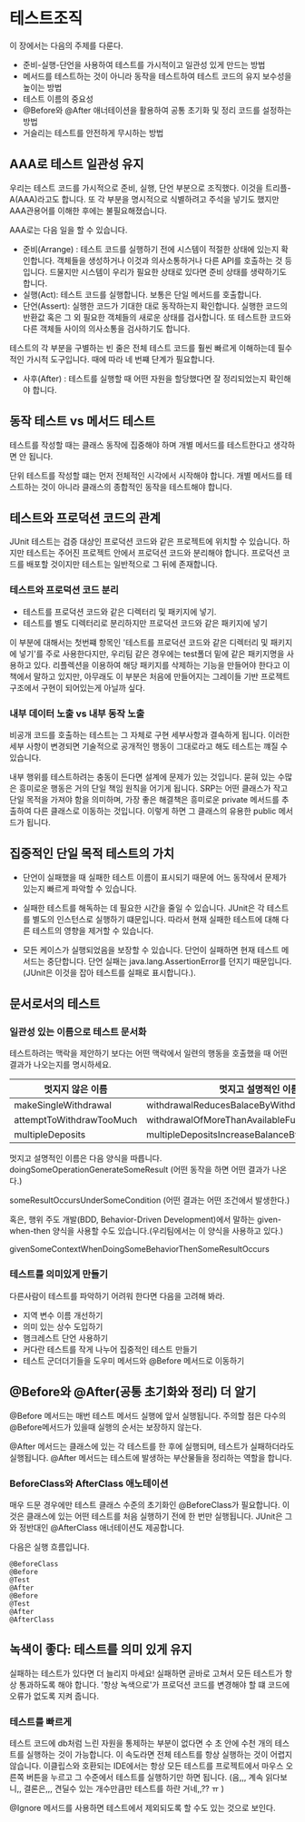 # 테스트조직

이 장에서는 다음의 주제를 다룬다.
- 준비-실행-단언을 사용하여 테스트를 가시적이고 일관성 있게 만드는 방법
- 메서드를 테스트하는 것이 아니라 동작을 테스트하여 테스트 코드의 유지 보수성을 높이는 방법
- 테스트 이름의 중요성
- @Before와 @After 애너테이션을 활용하여 공통 초기화 및 정리 코드를 설정하는 방법
- 거슬리는 테스트를 안전하게 무시하는 방법

## AAA로 테스트 일관성 유지

우리는 테스트 코드를 가시적으로 준비, 실행, 단언 부분으로 조직했다. 이것을 트리플-A(AAA)라고도 합니다. 또 각 부분을 명시적으로 식별하려고 주석을 넣기도 했지만 AAA관용어를 이해한 후에는 불필요해졌습니다.

AAA로는 다음 일을 할 수 있습니다.
- 준비(Arrange) : 테스트 코드를 실행하기 전에 시스템이 적절한 상태에 있는지 확인합니다. 객체들을 생성하거나 이것과 의사소통하거나 다른 API를 호출하는 것 등입니다. 드물지만 시스템이 우리가 필요한 상태로 있다면 준비 상태를 생략하기도 합니다.
- 실행(Act): 테스트 코드를 실행합니다. 보통은 단일 메서드를 호출합니다. 
- 단언(Assert): 실행한 코드가 기대한 대로 동작하는지 확인합니다. 실행한 코드의 반환값 혹은 그 외 필요한 객체들의 새로운 상태를 검사합니다. 또 테스트한 코드와 다른 객체들 사이의 의사소통을 검사하기도 합니다. 

테스트의 각 부분을 구별하는 빈 줄은 전체 테스트 코드를 훨씬 빠르게 이해하는데 필수적인 가시적 도구입니다. 때에 따라 네 번쨰 단계가 필요합니다.
- 사후(After) : 테스트를 실행할 때 어떤 자원을 할당했다면 잘 정리되었는지 확인해야 합니다. 

## 동작 테스트 vs 메서드 테스트

테스트를 작성할 때는 클래스 동작에 집중해야 하며 개별 메서드를 테스트한다고 생각하면 안 됩니다. 

단위 테스트를 작성할 떄는 먼저 전체적인 시각에서 시작해야 합니다. 개별 메서드를 테스트하는 것이 아니라 클래스의 종합적인 동작을 테스트해야 합니다.

## 테스트와 프로덕션 코드의 관계

JUnit 테스트는 검증 대상인 프로덕션 코드와 같은 프로젝트에 위치할 수 있습니다. 하지만 테스트는 주어진 프로젝트 안에서 프로덕션 코드와 분리해야 합니다. 프로덕션 코드를 배포할 것이지만 테스트는 일반적으로 그 뒤에 존재합니다. 

### 테스트와 프로덕션 코드 분리

- 테스트를 프로덕션 코드와 같은 디렉터리 및 패키지에 넣기.
- 테스트를 별도 디렉터리로 분리하지만 프로덕션 코드와 같은 패키지에 넣기 

이 부분에 대해서는 첫번쨰 항목인 '테스트를 프로덕션 코드와 같은 디렉터리 및 패키지에 넣기'를 주로 사용한다지만, 우리팀 같은 경우에는 test폴더 밑에 같은 패키지명을 사용하고 있다. 리플렉션을 이용하여 해당 패키지를 삭제하는 기능을 만들어야 한다고 이 책에서 말하고 있지만, 아무래도 이 부분은 처음에 만들어지는 그레이들 기반 프로젝트 구조에서 구현이 되어있는게 아닐까 싶다. 

### 내부 데이터 노출 vs 내부 동작 노출

비공개 코드를 호출하는 테스트는 그 자체로 구현 세부사항과 결속하게 됩니다. 이러한 세부 사항이 변경되면 기술적으로 공개적인 행동이 그대로라고 해도 테스트는 꺠질 수 있습니다. 

내부 행위를 테스트하려는 충동이 든다면 설계에 문제가 있는 것입니다. 묻혀 있는 수많은 흥미로운 행동은 거의 단일 책임 원칙을 어기게 됩니다. SRP는 어떤 클래스가 작고 단일 목적을 가져야 함을 의미하며, 가장 좋은 해결책은 흥미로운 private 메서드를 추출하여 다른 클래스로 이동하는 것입니다. 이렇게 하면 그 클래스의 유용한 public 메서드가 됩니다. 

## 집중적인 단일 목적 테스트의 가치

- 단언이 실패했을 때 실패한 테스트 이름이 표시되기 때문에 어느 동작에서 문제가 있는지 빠르게 파악할 수 있습니다.

- 실패한 테스트를 해독하는 데 필요한 시간을 줄일 수 있습니다. JUnit은 각 테스트를 별도의 인스턴스로 실행하기 떄문입니다. 따라서 현재 실패한 테스트에 대해 다른 테스트의 영향을 제거할 수 있습니다.

- 모든 케이스가 실행되었음을 보장할 수 있습니다. 단언이 실패하면 현재 테스트 메서드는 중단합니다. 단언 실패는 java.lang.AssertionError를 던지기 때문입니다.(JUnit은 이것을 잡아 테스트를 실패로 표시합니다.). 

## 문서로서의 테스트

### 일관성 있는 이름으로 테스트 문서화

테스트하려는 맥락을 제안하기 보다는 어떤 맥락에서 일련의 행동을 호출했을 때 어떤 결과가 나오는지를 명시하세요.

|멋지지 않은 이름|멋지고 설명적인 이름|
|---|---|
|makeSingleWithdrawal|withdrawalReducesBalaceByWithdrawnAmount|
|attemptToWithdrawTooMuch|withdrawalOfMoreThanAvailableFundsGenerateError|
|multipleDeposits|multipleDepositsIncreaseBalanceBySumOfDeposits|

멋지고 설명적인 이름은 다음 양식을 따릅니다.
doingSomeOperationGenerateSomeResult
(어떤 동작을 하면 어떤 결과가 나온다.)

someResultOccursUnderSomeCondition
(어떤 결과는 어떤 조건에서 발생한다.)

혹은, 행위 주도 개발(BDD, Behavior-Driven Development)에서 말하는 given-when-then 양식을 사용할 수도 있습니다.(우리팀에서는 이 양식을 사용하고 있다.)

givenSomeContextWhenDoingSomeBehaviorThenSomeResultOccurs


### 테스트를 의미있게 만들기

다른사람이 테스트를 파악하기 어려워 한다면 다음을 고려해 봐라.
- 지역 변수 이름 개선하기
- 의미 있는 상수 도입하기
- 햄크레스트 단언 사용하기
- 커다란 테스트를 작게 나누어 집중적인 테스트 만들기
- 테스트 군더더기들을 도우미 메서드와 @Before 메서드로 이동하기


## @Before와 @After(공통 초기화와 정리) 더 알기

@Before 메서드는 매번 테스트 메서드 실행에 앞서 실행됩니다. 주의할 점은 다수의 @Before메서드가 있을때 실행의 순서는 보장하지 않는다.

@After 메서드는 클래스에 있는 각 테스트를 한 후에 실행되며, 테스트가 실패하더라도 실행됩니다. @After 메서드는 테스트에 발생하는 부산물들을 정리하는 역할을 합니다.

### BeforeClass와 AfterClass 애노테이션

매우 드문 경우에만 테스트 클래스 수준의 초기화인 @BeforeClass가 필요합니다. 이것은 클래스에 있는 어떤 테스트를 처음 실행하기 전에 한 번만 실행됩니다. JUnit은 그와 정반대인 @AfterClass 애너테이션도 제공합니다.

다음은 실행 흐름입니다.
```
@BeforeClass
@Before
@Test
@After
@Before
@Test
@After
@AfterClass
```

## 녹색이 좋다: 테스트를 의미 있게 유지

실패하는 테스트가 있다면 더 늘리지 마세요! 실패하면 곧바로 고쳐서 모든 테스트가 항상 통과하도록 해야 합니다. '항상 녹색으로'가 프로덕션 코드를 변경해야 할 떄 코드에 오류가 없도록 지켜 줍니다.

### 테스트를 빠르게

테스트 코드에 db처럼 느린 자원을 통제하는 부분이 없다면 수 초 안에 수천 개의 테스트를 실행하는 것이 가능합니다. 이 속도라면 전체 테스트를 항상 실행하는 것이 어렵지 않습니다. 이클립스와 호환되는 IDE에서는 항상 모든 테스트를 프로젝트에서 마우스 오른쪽 버튼을 누르고 그 수준에서 테스트를 실행하기만 하면 됩니다. 
(음,,, 계속 읽다보니,, 결론은,,, 견딜수 있는 개수만큼만 테스트를 하란 거네,,?? ㅠ )

@Ignore 메서드를 사용하면 테스트에서 제외되도록 할 수도 있는 것으로 보인다.